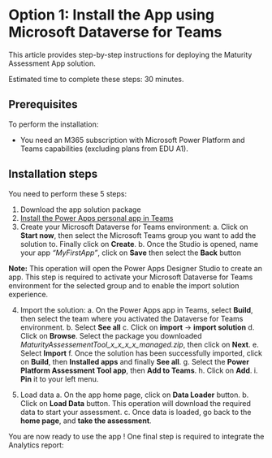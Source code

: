 # Option 1: Install the App using Microsoft Dataverse for Teams

This article provides step-by-step instructions for deploying the Maturity Assessment App solution.

Estimated time to complete these steps: 30 minutes.

## Prerequisites
To perform the installation:

 - You need an M365 subscription with Microsoft Power Platform and Teams
   capabilities (excluding plans from EDU A1).

## Installation steps
You need to perform these 5 steps: 
 1. Download the app solution package
 2. [Install the Power Apps personal app in Teams](https://docs.microsoft.com/en-us/powerapps/teams/install-personal-app)
 3. Create your Microsoft Dataverse for Teams environment:
a.	Click on **Start now**, then select the Microsoft Teams group you want to add the solution to. Finally click on **Create**.
b.	Once the Studio is opened, name your app *“MyFirstApp”*, click on **Save** then select the **Back** button

**Note:** This operation will open the Power Apps Designer Studio to create an app. This step is required to activate your Microsoft Dataverse for Teams environment for the selected group and to enable the import solution experience.
 

4.	Import the solution:
a.	On the Power Apps app in Teams, select **Build**, then select the team where you activated the Dataverse for Teams environment.
b.	Select **See all**
c.	Click on **import** -> **import solution**
d.	Click on **Browse**. Select the package you downloaded *MaturityAssessementTool_x_x_x_x_managed.zip*, then click on **Next**.
e.	Select **Import**
f.	Once the solution has been successfully imported, click on **Build**, then **Installed apps** and finally **See all**.
g.	Select the **Power Platform Assessment Tool app**, then **Add to Teams**.
h.	Click on **Add**.
i.	**Pin** it to your left menu.

 
 
 
5.	Load data
a.	On the app home page, click on **Data Loader** button.
b.	Click on **Load Data** button. This operation will download the required data to start your assessment.
c.	Once data is loaded, go back to the **home page**, and **take the assessment**.
 

You are now ready to use the app !
One final step is required to integrate the Analytics report: 
